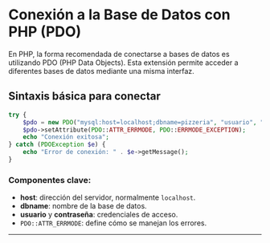 # Conexión a la Base de Datos con PHP (PDO)

En PHP, la forma recomendada de conectarse a bases de datos es utilizando PDO (PHP Data Objects). Esta extensión permite acceder a diferentes bases de datos mediante una misma interfaz.

## Sintaxis básica para conectar
```php
try {
    $pdo = new PDO("mysql:host=localhost;dbname=pizzeria", "usuario", "contraseña");
    $pdo->setAttribute(PDO::ATTR_ERRMODE, PDO::ERRMODE_EXCEPTION);
    echo "Conexión exitosa";
} catch (PDOException $e) {
    echo "Error de conexión: " . $e->getMessage();
}
```
### Componentes clave:
- **host**: dirección del servidor, normalmente `localhost`.
- **dbname**: nombre de la base de datos.
- **usuario** y **contraseña**: credenciales de acceso.
- `PDO::ATTR_ERRMODE`: define cómo se manejan los errores.

---